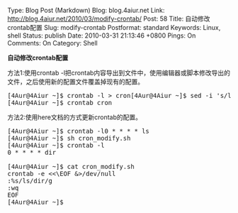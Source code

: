 Type: Blog Post (Markdown)
Blog: blog.4aiur.net
Link: http://blog.4aiur.net/2010/03/modify-crontab/
Post: 58
Title: 自动修改crontab配置
Slug: modify-crontab
Postformat: standard
Keywords: Linux, shell
Status: publish
Date: 2010-03-31 21:13:46 +0800
Pings: On
Comments: On
Category: Shell

**自动修改crontab配置**

方法1:使用crontab -l把crontab内容导出到文件中，使用编辑器或脚本修改导出的文件，之后使用新的配置文件覆盖掉现有的配置。

<pre lang="bash">[4Aur@4Aiur ~]$ crontab -l > cron[4Aur@4Aiur ~]$ sed -i 's/ls/dir/' cron
[4Aur@4Aiur ~]$ crontab cron</pre>

方法2:使用here文档的方式更新crontab的配置。

<pre lang="bash">[4Aur@4Aiur ~]$ crontab -l0 * * * * ls
[4Aur@4Aiur ~]$ sh cron_modify.sh
[4Aur@4Aiur ~]$ crontab -l
0 * * * * dir

[4Aur@4Aiur ~]$ cat cron_modify.sh
crontab -e <<\EOF &>/dev/null
:%s/ls/dir/g
:wq
EOF
[4Aur@4Aiur ~]$</pre>
